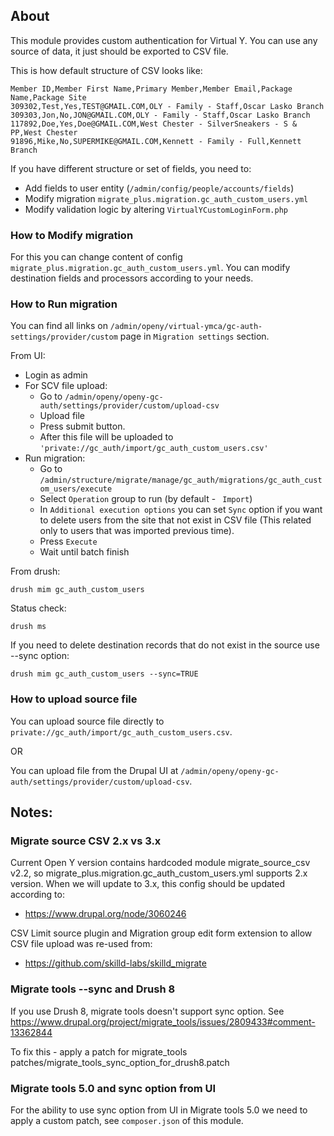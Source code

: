 ## About

This module provides custom authentication for Virtual Y.
You can use any source of data, it just should be exported to CSV file.

This is how default structure of CSV looks like:

```csv
Member ID,Member First Name,Primary Member,Member Email,Package Name,Package Site
309302,Test,Yes,TEST@GMAIL.COM,OLY - Family - Staff,Oscar Lasko Branch
309303,Jon,No,JON@GMAIL.COM,OLY - Family - Staff,Oscar Lasko Branch
117892,Doe,Yes,Doe@GMAIL.COM,West Chester - SilverSneakers - S & PP,West Chester
91896,Mike,No,SUPERMIKE@GMAIL.COM,Kennett - Family - Full,Kennett Branch
```

If you have different structure or set of fields, you need to:
- Add fields to user entity (`/admin/config/people/accounts/fields`)
- Modify migration `migrate_plus.migration.gc_auth_custom_users.yml`
- Modify validation logic by altering `VirtualYCustomLoginForm.php`

### How to Modify migration
For this you can change content of config
`migrate_plus.migration.gc_auth_custom_users.yml`. You can modify
destination fields and processors according to your needs.

### How to Run migration

You can find all links on
`/admin/openy/virtual-ymca/gc-auth-settings/provider/custom`
page in `Migration settings` section.

From UI:
- Login as admin
- For SCV file upload:
  - Go to `/admin/openy/openy-gc-auth/settings/provider/custom/upload-csv`
  - Upload file
  - Press submit button.
  - After this file will be uploaded to
    `'private://gc_auth/import/gc_auth_custom_users.csv'`
- Run migration:
  - Go to
`/admin/structure/migrate/manage/gc_auth/migrations/gc_auth_custom_users/execute`
  - Select `Operation` group to run (by default - ` Import`)
  - In `Additional execution options` you can set `Sync` option if you want to
    delete users from the site that not exist in CSV file (This related
    only to users that was imported previous time).
  - Press `Execute`
  - Wait until batch finish

From drush:
```shell script
drush mim gc_auth_custom_users
```

Status check:
```shell script
drush ms
```

If you need to delete destination records that do not exist in the source
use --sync option:

```shell script
drush mim gc_auth_custom_users --sync=TRUE
```

### How to upload source file

You can upload source file directly to
`private://gc_auth/import/gc_auth_custom_users.csv`.

OR

You can upload file from the Drupal UI at
`/admin/openy/openy-gc-auth/settings/provider/custom/upload-csv`.

## Notes:

### Migrate source CSV 2.x vs 3.x

Current Open Y version contains hardcoded module migrate_source_csv v2.2,
so migrate_plus.migration.gc_auth_custom_users.yml supports 2.x version.
When we will update to 3.x, this config should be updated according to:
- https://www.drupal.org/node/3060246

CSV Limit source plugin and Migration group edit form extension to allow
CSV file upload was re-used from:
- https://github.com/skilld-labs/skilld_migrate

### Migrate tools --sync and Drush 8

If you use Drush 8, migrate tools doesn't support sync option.
See https://www.drupal.org/project/migrate_tools/issues/2809433#comment-13362844

To fix this - apply a patch for migrate_tools
patches/migrate_tools_sync_option_for_drush8.patch


### Migrate tools 5.0 and sync option from UI

For the ability to use sync option from UI in Migrate tools 5.0 we need to apply
a custom patch, see `composer.json` of this module.
